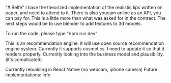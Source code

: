 "# Belfe" 
I have the theorized implementation of the realistic lips written on paper, and need to attend to it.
There is also youcam online as an API, you can pay for. 
This is a little more than what was asked for in the contract.
The next steps would be to use blender to add textures to 3d models.


To run the code, please type "npm run dev"

This is an recommendation engine, it will use open source recommendation engine system.
Currently it supports cosmetics.
I need to update it so that it renders properly.
Currently looking into the business model and plausibility. (it's complicated)

Currently rebuilding in React Native (no webcam, iphone camera)
Future implementations:
info
